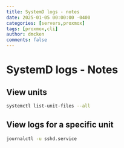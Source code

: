 ```yaml
---
title: SystemD logs - notes
date: 2025-01-05 00:00:00 -0400
categories: [servers,proxmox]
tags: [proxmox,cli]
author: dmcken
comments: false
---
```




# SystemD logs - Notes










## View units

```bash
systemctl list-unit-files --all
```

## View logs for a specific unit

```bash
journalctl -u sshd.service
```
